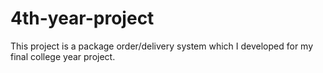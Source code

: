 # 4th-year-project
This project is a package order/delivery system which I developed for my final college year project.
